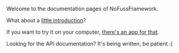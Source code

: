 Welcome to the documentation pages of NoFussFramework.

What about a [little introduction](intro/introduction/)?

If you want to try it on your computer, [there's an app for that](setup/try-it-now/).

Looking for the API documentation? It's being written, be patient :( 